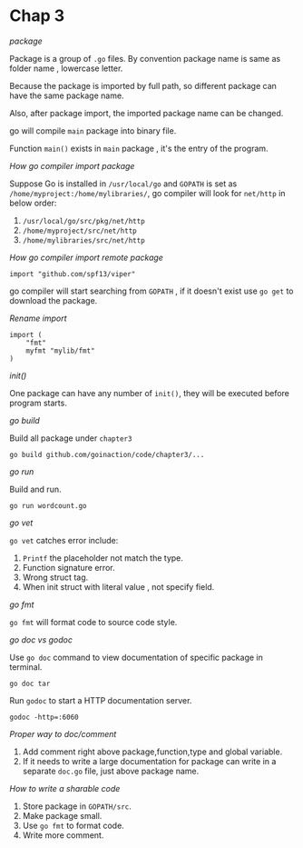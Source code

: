 # Chap 3

*package*

Package is a group of `.go` files. By convention package name is same as folder name , lowercase letter.

Because the package is imported by full path, so different package can have the same package name.

Also, after package import, the imported package name can be changed.

go will compile `main` package into binary file.

Function `main()` exists in `main` package , it's the entry of the program.

*How go compiler import package*

Suppose Go is installed in `/usr/local/go` and `GOPATH` is set as `/home/myproject:/home/mylibraries/`, go compiler will
look for `net/http` in below order:

1. `/usr/local/go/src/pkg/net/http`
2. `/home/myproject/src/net/http`
3. `/home/mylibraries/src/net/http`

*How go compiler import remote package*

```
import "github.com/spf13/viper"
```

go compiler will start searching from `GOPATH` , if it doesn't exist use `go get` to download the package.

*Rename import*

```
import (
    "fmt"
    myfmt "mylib/fmt"
)
```

*init()*

One package can have any number of `init()`, they will be executed before program starts.

*go build*

Build all package under `chapter3`

```
go build github.com/goinaction/code/chapter3/...
```

*go run*

Build and run.

```
go run wordcount.go
```

*go vet*

`go vet` catches error include:

1. `Printf` the placeholder not match the type.
2. Function signature error.
3. Wrong struct tag.
4. When init struct with literal value , not specify field.

*go fmt*

`go fmt` will format code to source code style.

*go doc vs godoc*

Use `go doc` command to view documentation of specific package in terminal.

```
go doc tar
```

Run `godoc` to start a HTTP documentation server.

```
godoc -http=:6060
```

*Proper way to doc/comment*

1. Add comment right above package,function,type and global variable.
2. If it needs to write a large documentation for package can write in a separate `doc.go` file, just above package
   name.

*How to write a sharable code*

1. Store package in `GOPATH/src`.
2. Make package small.
3. Use `go fmt` to format code.
4. Write more comment.